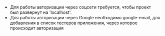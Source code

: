 - Для работы авторизации через соцсети требуется, чтобы проект был развернут на 'localhost'.
- Для работы авторизации через Google необходимо google-email, для добавления в список тестеров приложения, через которое происходит авторизация
